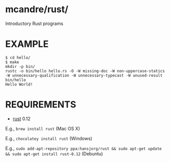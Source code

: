 # mcandre/rust/

Introductory Rust programs

# EXAMPLE

```
$ cd hello/
$ make
mkdir -p bin/
rustc -o bin/hello hello.rs -O -W missing-doc -W non-uppercase-statics -W unnecessary-qualification -W unnecessary-typecast -W unused-result
bin/hello
Hello World!
```

# REQUIREMENTS

* [rust](http://www.rust-lang.org/) 0.12

E.g., `brew install rust` (Mac OS X)

E.g., `chocolatey install rust` (Windows)

E.g., `sudo add-apt-repository ppa:hansjorg/rust && sudo apt-get update && sudo apt-get install rust-0.12` (Debuntu)

